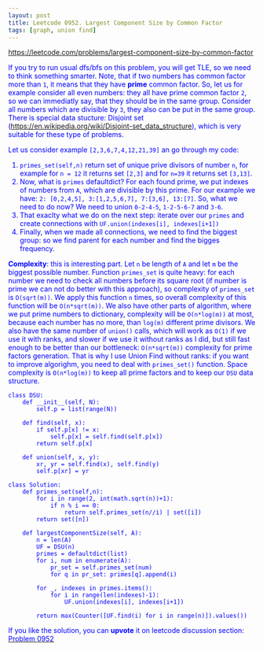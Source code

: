 ```yaml
---
layout: post
title: Leetcode 0952. Largest Component Size by Common Factor
tags: [graph, union find]
---
```


<a href="https://leetcode.com/problems/largest-component-size-by-common-factor"> <font color = blue>https://leetcode.com/problems/largest-component-size-by-common-factor

If you try to run usual dfs/bfs on this problem, you will get TLE, so we need to think something smarter. Note, that if two numbers has common factor more than `1`, it means that they have **prime** common factor. So, let us for example consider all even numbers: they all have prime common factor `2`, so we can immediatly say, that they should be in the same group. Consider all numbers which are divisible by `3`, they also can be put in the same group. There is special data stucture: Disjoint set (https://en.wikipedia.org/wiki/Disjoint-set_data_structure), which is very suitable for these type of problems.

Let us consider example `[2,3,6,7,4,12,21,39]` an go through my code:

1. `primes_set(self,n)` return set of unique prive divisors of number `n`, for example for `n = 12` it returns set `[2,3]` and for `n=39` it returns set `[3,13]`.
2. Now, what is `primes` defaultdict? For each found prime, we put indexes of numbers from `A`, which are divisible by this prime. For our example we have: `2: [0,2,4,5], 3:[1,2,5,6,7], 7:[3,6], 13:[7]`. So, what we need to do now? We need to union `0-2-4-5`, `1-2-5-6-7` and `3-6`.
3. That exaclty what we do on the next step: iterate over our `primes` and create connections with `UF.union(indexes[i], indexes[i+1])`
4. Finally, when we made all connections, we need to find the biggest group: so we find parent for each number and find the bigges frequency.

**Complexity**: this is interesting part. Let `n` be length of `A` and let `m` be the biggest possible number. Function `primes_set` is quite heavy: for each number we need to check all numbers before its square root (if number is prime we can not do better with this approach), so complexity of `primes_set` is `O(sqrt(m))`. We apply this function `n` times, so overall complexity of this function will be `O(n*sqrt(m))`. We also have other parts of algorithm, where we put prime numbers to dictionary, complexity will be `O(n*log(m))` at most, because each number has no more, than `log(m)` different prime divisors. We also have the same number of `union()` calls, which will work as `O(1)` if we use it with ranks, and slower if we use it without ranks as I did, but still fast enough to be better than our bottleneck: `O(n*sqrt(m))` complexity for prime factors generation. That is why I use Union Find without ranks: if you want to improve algorighm, you need to deal with `primes_set()` function.
Space complexity is `O(n*log(m))` to keep all prime factors and to keep our `DSU` data structure.

```
class DSU:
    def __init__(self, N):
        self.p = list(range(N))

    def find(self, x):
        if self.p[x] != x:
            self.p[x] = self.find(self.p[x])
        return self.p[x]

    def union(self, x, y):
        xr, yr = self.find(x), self.find(y)
        self.p[xr] = yr

class Solution:
    def primes_set(self,n):
        for i in range(2, int(math.sqrt(n))+1):
            if n % i == 0:
                return self.primes_set(n//i) | set([i])
        return set([n])

    def largestComponentSize(self, A):
        n = len(A)
        UF = DSU(n)
        primes = defaultdict(list)
        for i, num in enumerate(A):
            pr_set = self.primes_set(num)
            for q in pr_set: primes[q].append(i)

        for _, indexes in primes.items():
            for i in range(len(indexes)-1):
                UF.union(indexes[i], indexes[i+1])

        return max(Counter([UF.find(i) for i in range(n)]).values())
```

If you like the solution, you can **upvote** it on leetcode discussion section:<a href="https://leetcode.com/problems/largest-component-size-by-common-factor/discuss/819919/python-union-find-solution-explained"> <font color = blue>Problem 0952
